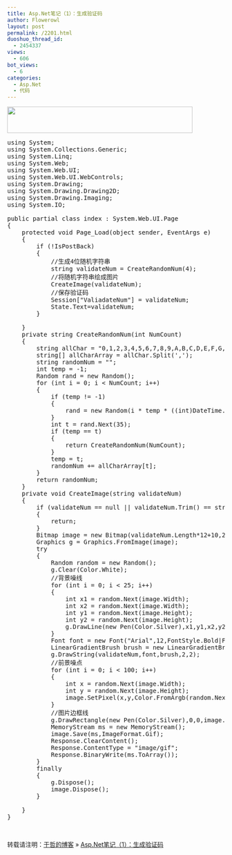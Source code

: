 ```yaml
---
title: Asp.Net笔记（1）：生成验证码
author: Flowerowl
layout: post
permalink: /2201.html
duoshuo_thread_id:
  - 2454337
views:
  - 606
bot_views:
  - 6
categories:
  - Asp.Net
  - 代码
---
```

[<img class="alignnone size-full wp-image-2202" title="valiade" src="http://lazynight.me/wp-content/uploads/2012/06/valiade.gif" alt="" width="429" height="61" />][1]

<pre class="lang:default decode:true">using System;
using System.Collections.Generic;
using System.Linq;
using System.Web;
using System.Web.UI;
using System.Web.UI.WebControls;
using System.Drawing;
using System.Drawing.Drawing2D;
using System.Drawing.Imaging;
using System.IO;

public partial class index : System.Web.UI.Page
{
    protected void Page_Load(object sender, EventArgs e)
    {
        if (!IsPostBack)
        {
            //生成4位随机字符串
            string validateNum = CreateRandomNum(4);
            //将随机字符串绘成图片
            CreateImage(validateNum);
            //保存验证码
            Session["ValiadateNum"] = validateNum;
            State.Text=validateNum;
        }

    }
    private string CreateRandomNum(int NumCount)
    {
        string allChar = "0,1,2,3,4,5,6,7,8,9,A,B,C,D,E,F,G,H,I,J,K,L,M,N,O,P,Q,R,S,T,U,W,X,Y,Z";
        string[] allCharArray = allChar.Split(',');
        string randomNum = "";
        int temp = -1;
        Random rand = new Random();
        for (int i = 0; i &lt; NumCount; i++)
        {
            if (temp != -1)
            {
                rand = new Random(i * temp * ((int)DateTime.Now.Ticks));
            }
            int t = rand.Next(35);
            if (temp == t)
            {
                return CreateRandomNum(NumCount);
            }
            temp = t;
            randomNum += allCharArray[t];
        }
        return randomNum;
    }
    private void CreateImage(string validateNum)
    {
        if (validateNum == null || validateNum.Trim() == string.Empty)
        {
            return;
        }
        Bitmap image = new Bitmap(validateNum.Length*12+10,22);
        Graphics g = Graphics.FromImage(image);
        try
        {
            Random random = new Random();
            g.Clear(Color.White);
            //背景噪线
            for (int i = 0; i &lt; 25; i++)
            {
                int x1 = random.Next(image.Width);
                int x2 = random.Next(image.Width);
                int y1 = random.Next(image.Height);
                int y2 = random.Next(image.Height);
                g.DrawLine(new Pen(Color.Silver),x1,y1,x2,y2);
            }
            Font font = new Font("Arial",12,FontStyle.Bold|FontStyle.Italic);
            LinearGradientBrush brush = new LinearGradientBrush(new Rectangle(0,0,image.Width,image.Height),Color.Blue,Color.DarkRed,1.2f,true);
            g.DrawString(validateNum,font,brush,2,2);
            //前景噪点
            for (int i = 0; i &lt; 100; i++)
            {
                int x = random.Next(image.Width);
                int y = random.Next(image.Height);
                image.SetPixel(x,y,Color.FromArgb(random.Next()));
            }
            //图片边框线
            g.DrawRectangle(new Pen(Color.Silver),0,0,image.Width-1,image.Height-1);
            MemoryStream ms = new MemoryStream();
            image.Save(ms,ImageFormat.Gif);
            Response.ClearContent();
            Response.ContentType = "image/gif";
            Response.BinaryWrite(ms.ToArray());
        }
        finally
        {
            g.Dispose();
            image.Dispose();
        }

    }
}</pre>

&nbsp;

转载请注明：[于哲的博客][2] &raquo; [Asp.Net笔记（1）：生成验证码][3]

 [1]: http://lazynight.me/wp-content/uploads/2012/06/valiade.gif
 [2]: http://localhost/wordpress
 [3]: http://localhost/wordpress/2201.html
